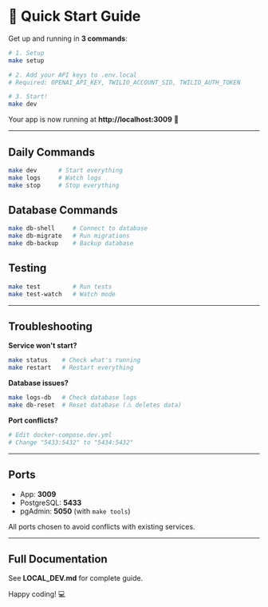 # 🚀 Quick Start Guide

Get up and running in **3 commands**:

```bash
# 1. Setup
make setup

# 2. Add your API keys to .env.local
# Required: OPENAI_API_KEY, TWILIO_ACCOUNT_SID, TWILIO_AUTH_TOKEN

# 3. Start!
make dev
```

Your app is now running at **http://localhost:3009** 🎉

---

## Daily Commands

```bash
make dev      # Start everything
make logs     # Watch logs
make stop     # Stop everything
```

## Database Commands

```bash
make db-shell     # Connect to database
make db-migrate   # Run migrations
make db-backup    # Backup database
```

## Testing

```bash
make test         # Run tests
make test-watch   # Watch mode
```

---

## Troubleshooting

**Service won't start?**
```bash
make status    # Check what's running
make restart   # Restart everything
```

**Database issues?**
```bash
make logs-db   # Check database logs
make db-reset  # Reset database (⚠️ deletes data)
```

**Port conflicts?**
```bash
# Edit docker-compose.dev.yml
# Change "5433:5432" to "5434:5432"
```

---

## Ports

- App: **3009**
- PostgreSQL: **5433**
- pgAdmin: **5050** (with `make tools`)

All ports chosen to avoid conflicts with existing services.

---

## Full Documentation

See **LOCAL_DEV.md** for complete guide.

Happy coding! 💻
